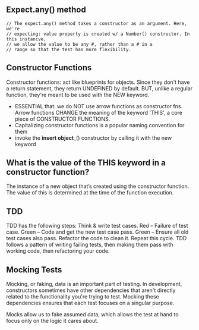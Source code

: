 ## Expect.any() method
    // The expect.any() method takes a constructor as an argument. Here, we're 
    // expecting: value property is created w/ a Number() constructor. In this instancve, 
    // we allow the value to be any #, rather than a # in a 
    // range so that the test has more flexibility. 



## Constructor Functions
Constructor functions: act like blueprints for objects. Since they don't have a return statement, they return UNDEFINED by default. BUT, unlike a regular function, they're meant to be used  with the NEW keyword.
-   ESSENTIAL that: we do NOT use arrow functions as constructor fns. 
Arrow functions CHANGE the meaning of the keyword 'THIS', a core piece of CONSTRUCTOR 
FUNCTIONS.
- Capitalizing constructor functions is a popular naming convention for them 
- invoke the __insert object___() constructor by calling it with the new keyword

## What is the value of the THIS keyword in a constructor function?

The instance of a new object that’s created using the constructor function. The value of this is determined at the time of the function execution.

## TDD
TDD has the following steps:
Think & write test cases.
Red – Failure of test case.
Green – Code and get the new test case pass.
Green – Ensure all old test cases also pass.
Refactor the code to clean it.
Repeat this cycle.
TDD follows a pattern of writing failing tests, then making them pass with working code, then refactoring your code.

## Mocking Tests
Mocking, or faking, data is an important part of testing. In development, constructors sometimes have other dependencies that aren't directly related to the functionality you're trying to test. Mocking these dependencies ensures that each test focuses on a singular purpose.

 Mocks allow us to fake assumed data, which allows the test at hand to focus only on the logic it cares about.